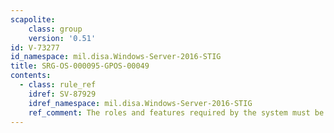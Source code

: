 ```yaml
---
scapolite:
    class: group
    version: '0.51'
id: V-73277
id_namespace: mil.disa.Windows-Server-2016-STIG
title: SRG-OS-000095-GPOS-00049
contents:
  - class: rule_ref
    idref: SV-87929
    idref_namespace: mil.disa.Windows-Server-2016-STIG
    ref_comment: The roles and features required by the system must be docum ...
---
```


